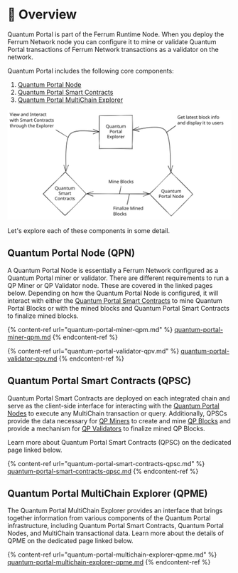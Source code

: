 # 📐 Overview

Quantum Portal is part of the Ferrum Runtime Node. When you deploy the Ferrum Network node you can configure it to mine or validate Quantum Portal transactions of Ferrum Network transactions as a validator on the network.

Quantum Portal includes the following core components:

1. [Quantum Portal Node](overview.md#quantum-portal-node)
2. [Quantum Portal Smart Contracts](overview.md#quantum-portal-smart-contracts)
3. [Quantum Portal MultiChain Explorer](overview.md#quantum-portal-multichain-explorer)

<img src="../../../.gitbook/assets/file.drawing (1).svg" alt="Quantum Portal Overview Flow" class="gitbook-drawing">

Let's explore each of these components in some detail.

## Quantum Portal Node (QPN)

A Quantum Portal Node is essentially a Ferrum Network configured as a Quantum Portal miner or validator. There are different requirements to run a QP Miner or QP Validator node. These are covered in the linked pages below. Depending on how the Quantum Portal Node is configured, it will interact with either the [Quantum Portal Smart Contracts](overview.md#quantum-portal-smart-contracts) to mine Quantum Portal Blocks or with the mined blocks and Quantum Portal Smart Contracts to finalize mined blocks.

{% content-ref url="quantum-portal-miner-qpm.md" %}
[quantum-portal-miner-qpm.md](quantum-portal-miner-qpm.md)
{% endcontent-ref %}

{% content-ref url="quantum-portal-validator-qpv.md" %}
[quantum-portal-validator-qpv.md](quantum-portal-validator-qpv.md)
{% endcontent-ref %}

## Quantum Portal Smart Contracts (QPSC)

Quantum Portal Smart Contracts are deployed on each integrated chain and serve as the client-side interface for interacting with the [Quantum Portal Nodes](overview.md#quantum-portal-node) to execute any MultiChain transaction or query. Additionally, QPSCs provide the data necessary for [QP Miners](quantum-portal-miner-qpm.md) to create and mine [QP Blocks](quantum-portal-blocks-qpb.md) and provide a mechanism for [QP Validators](quantum-portal-validator-qpv.md) to finalize mined QP Blocks.

Learn more about Quantum Portal Smart Contracts (QPSC) on the dedicated page linked below.

{% content-ref url="quantum-portal-smart-contracts-qpsc.md" %}
[quantum-portal-smart-contracts-qpsc.md](quantum-portal-smart-contracts-qpsc.md)
{% endcontent-ref %}

## Quantum Portal MultiChain Explorer (QPME)

The Quantum Portal MultiChain Explorer provides an interface that brings together information from various components of the Quantum Portal infrastructure, including Quantum Portal Smart Contracts, Quantum Portal Nodes, and MultiChain transactional data. Learn more about the details of QPME on the dedicated page linked below.

{% content-ref url="quantum-portal-multichain-explorer-qpme.md" %}
[quantum-portal-multichain-explorer-qpme.md](quantum-portal-multichain-explorer-qpme.md)
{% endcontent-ref %}
